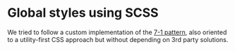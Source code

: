 # Global styles using SCSS

We tried to follow a custom implementation of the [7-1 pattern](https://sass-guidelin.es/#the-7-1-pattern), also oriented to a utility-first CSS approach but without depending on 3rd party solutions.
